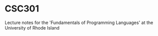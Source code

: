 # CSC301
Lecture notes for the 'Fundamentals of Programming Languages' at the University of Rhode Island
